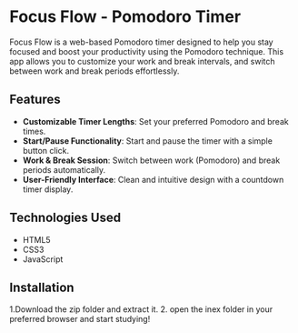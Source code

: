 # Focus Flow - Pomodoro Timer

Focus Flow is a web-based Pomodoro timer designed to help you stay focused and boost your productivity using the Pomodoro technique. This app allows you to customize your work and break intervals, and switch between work and break periods effortlessly.

## Features

- **Customizable Timer Lengths**: Set your preferred Pomodoro and break times.
- **Start/Pause Functionality**: Start and pause the timer with a simple button click.
- **Work & Break Session**: Switch between work (Pomodoro) and break periods automatically.
- **User-Friendly Interface**: Clean and intuitive design with a countdown timer display.

## Technologies Used

- HTML5
- CSS3
- JavaScript 

## Installation
1.Download the zip folder and extract it.
2. open the inex folder in your preferred browser and start studying!
